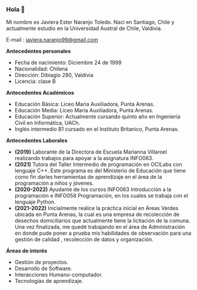 ### Hola 👋

Mi nombre es Javiera Ester Naranjo Toledo.
Nací en Santiago, Chile y actualmente estudio en la Universidad Austral de Chile, Valdivia.

E-mail : [javiera.naranjo99@gmail.com](mailto:javiera.naranjo99@gmail.com)

**Antecedentes personales**

- Fecha de nacimiento: Diciembre 24 de 1999
- Nacionalidad: Chilena
- Dirección: Dibiagio 280, Valdivia
- Licencia: clase B

**Antecedentes Académicos**

- Educación Básica: Liceo Maria Auxiliadora, Punta Arenas.
- Educación Media: Liceo Maria Auxiliadora, Punta Arenas. 
- Educación Superior: Actualmente cursando quinto año en Ingeniería Civil en Informática, UACh.
- Inglés intermedio B1 cursado en el Instituto Britanico, Punta Arenas.

**Antecedentes Laborales**

- **(2019)** Laborante de la Directora de Escuela Marianna Villaroel realizando trabajos para apoyar a la asignatura INFO063.
- **(2021)** Tutora del Taller Intermedio de programación en OCILabs con lenguaje C++. Este programa es del Ministerio de 
              Educación que tiene como fin darles herramientas de aprendizaje en el área de la programación a niños y jóvenes.
- **(2020-2022)** Ayudante de los cursos INFO063 Introducción a la programación e INFO058 Programación, en los cuales se 
                  trabaja con el lenguaje Python.
- **(2021-2022)** Inicialmente realice la práctica inicial en Áreas Verdes ubicada en Punta Arenas, la cual es una empresa de 
                  recolección de desechos domiciliarios que actualmente tiene la licitación de la comuna. Una vez finalizada, 
                  me quedé trabajando en el área de Administración en donde pude poner a prueba mis habilidades de observación 
                  para una gestión de calidad , recolección de datos y organización.

**Áreas de interés**

- Gestión de proyectos.
- Desarrollo de Software.
- Interacciones Humano-computador.
- Tecnologías de aprendizaje.

